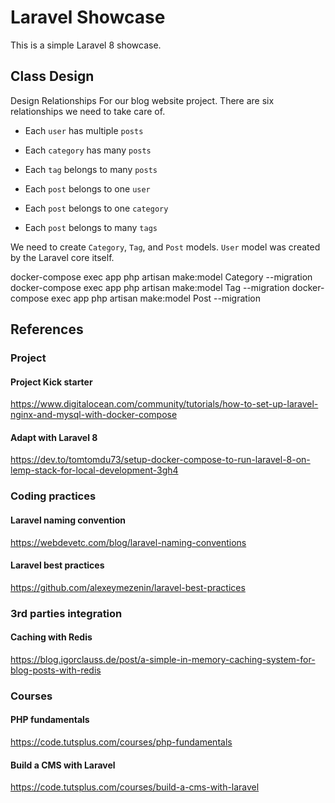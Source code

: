 # Laravel Showcase

This is a simple Laravel 8 showcase.

## Class Design

Design Relationships
For our blog website project. There are six relationships we need to take care of.

- Each `user` has multiple `posts`

- Each `category` has many `posts`

- Each `tag` belongs to many `posts`

- Each `post` belongs to one `user`
- Each `post` belongs to one `category`
- Each `post` belongs to many `tags`

We need to create `Category`, `Tag`, and `Post` models. 
`User` model was created by the Laravel core itself.

docker-compose exec app php artisan make:model Category --migration
docker-compose exec app php artisan make:model Tag --migration
docker-compose exec app php artisan make:model Post --migration
  
## References

### Project 

#### Project Kick starter 
https://www.digitalocean.com/community/tutorials/how-to-set-up-laravel-nginx-and-mysql-with-docker-compose

#### Adapt with Laravel 8
https://dev.to/tomtomdu73/setup-docker-compose-to-run-laravel-8-on-lemp-stack-for-local-development-3gh4

### Coding practices

#### Laravel naming convention
https://webdevetc.com/blog/laravel-naming-conventions

#### Laravel best practices
https://github.com/alexeymezenin/laravel-best-practices

### 3rd parties integration

#### Caching with Redis
https://blog.igorclauss.de/post/a-simple-in-memory-caching-system-for-blog-posts-with-redis

### Courses

#### PHP fundamentals
https://code.tutsplus.com/courses/php-fundamentals

#### Build a CMS with Laravel
https://code.tutsplus.com/courses/build-a-cms-with-laravel
